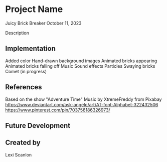 # Project Name
Juicy Brick Breaker
October 11, 2023

Description


## Implementation
Added color
Hand-drawn background images
Animated bricks appearing
Animated bricks falling off
Music
Sound effects
Particles
Swaying bricks
Comet (in progress)

## References
Based on the show "Adventure Time"
Music by XtremeFreddy from Pixabay
https://www.deviantart.com/ask-angelo/art/AT-font-Alphabet-322432506
https://www.pinterest.com/pin/703756186326973/

## Future Development


## Created by
Lexi Scanlon
